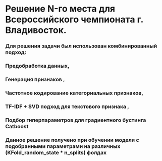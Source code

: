 # Решение N-го места для Всероссийского чемпионата  г. Владивосток.

### Для решения задачи был использован комбинированный подход:
### Предобработка данных,
### Генерация признаков ,
### Частотное кодирование категориальных признаков,
### TF-IDF + SVD подход для текстового признака ,
### Подбор гиперпараметров для градиентного бустинга Catboost
### Данное решение получено при обучении модели с подобранными параметрами на различных (KFold_random_state * n_splits) фолдах

